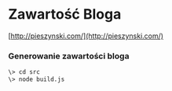 # Zawartość Bloga
[http://pieszynski.com/](http://pieszynski.com/)

### Generowanie zawartości bloga

```bash
\> cd src
\> node build.js
```